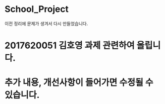 # School_Project
이전 정리에 문제가 생겨서 다시 만들었습니다.

# 2017620051 김호영 과제 관련하여 올립니다.

# 추가 내용, 개선사항이 들어가면 수정될 수 있습니다.
